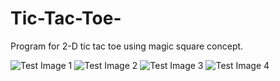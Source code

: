 # Tic-Tac-Toe-
 Program for 2-D tic tac toe using magic square concept.
 
 ![Test Image 1](https://github.com/illisha/Tic-Tac-Toe-/blob/master/img1.png)
  ![Test Image 2](https://github.com/illisha/Tic-Tac-Toe-/blob/master/img2.png)
   ![Test Image 3](https://github.com/illisha/Tic-Tac-Toe-/blob/master/img3.png)
    ![Test Image 4](https://github.com/illisha/Tic-Tac-Toe-/blob/master/img4.png)
